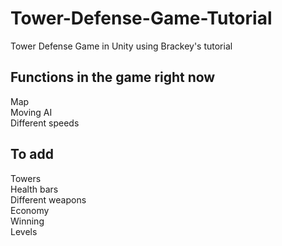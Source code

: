 # Tower-Defense-Game-Tutorial

Tower Defense Game in Unity using Brackey's tutorial

## Functions in the game right now

Map <br>
Moving AI <br>
Different speeds <br>

## To add

Towers <br>
Health bars <br>
Different weapons <br>
Economy <br>
Winning <br>
Levels <br>
